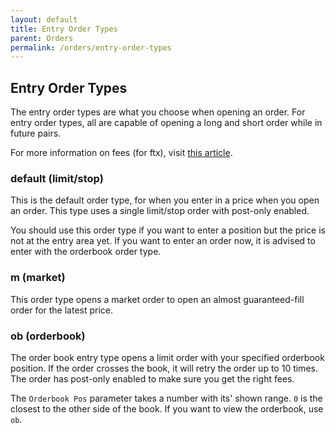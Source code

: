 ```yaml
---
layout: default
title: Entry Order Types
parent: Orders
permalink: /orders/entry-order-types
---
```


## Entry Order Types
The entry order types are what you choose when opening an order. For entry order types, all are capable of opening a long and short order while in future pairs.

For more information on fees (for ftx), visit [this article](https://help.ftx.com/hc/en-us/articles/360024479432-Fees).

### default (limit/stop)
This is the default order type, for when you enter in a price when you open an order. This type uses a single limit/stop order with post-only enabled.

You should use this order type if you want to enter a position but the price is not at the entry area yet. If you want to enter an order now, it is advised to enter with the orderbook order type.

### m (market)
This order type opens a market order to open an almost guaranteed-fill order for the latest price.

### ob (orderbook)
The order book entry type opens a limit order with your specified orderbook position. If the order crosses the book, it will retry the order up to 10 times. The order has post-only enabled to make sure you get the right fees.

The `Orderbook Pos` parameter takes a number with its' shown range. `0` is the closest to the other side of the book. If you want to view the orderbook, use `ob`.